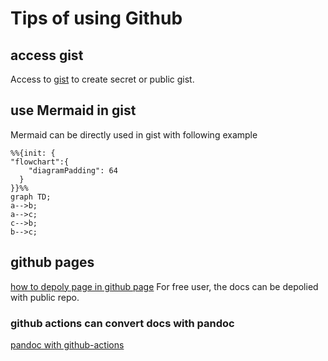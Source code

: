 # Tips of using Github

## access gist

Access to [gist](https://gist.github.com/) to create secret or public gist.

## use Mermaid in gist

Mermaid can be directly used in gist with following example

```mermaid
%%{init: {
"flowchart":{
    "diagramPadding": 64
  }
}}%%
graph TD;
a-->b;
a-->c;
c-->b;
b-->c;
```

## github pages

[how to depoly page in github page](https://docsify.js.org/#/deploy?id=github-pages)
For free user, the docs can be depolied with public repo.

### github actions can convert docs with pandoc

[pandoc with github-actions](https://pandoc.org/installing.html#github-actions)
